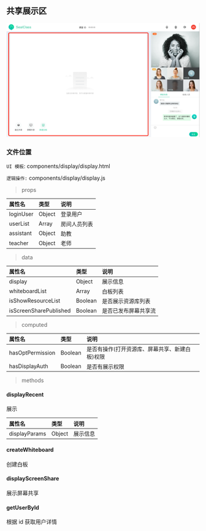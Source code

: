 ## 共享展示区

![image](../image/display.png)

### 文件位置

`UI 模板`: components/display/display.html

`逻辑操作:` components/display/display.js

> props

|  属性名      | 类型     | 说明     |
| :---------- | :------- | :------- |
| loginUser | Object |  登录用户 |
| userList |  Array | 房间人员列表 |
| assistant |  Object | 助教 |
| teacher |  Object | 老师  |

> data

|  属性名      | 类型     | 说明     |
| :---------- | :------- | :------- |
| display | Object |  展示信息 |
| whiteboardList |  Array | 白板列表 |
| isShowResourceList |  Boolean | 是否展示资源库列表 |
| isScreenSharePublished |  Boolean | 是否已发布屏幕共享流  |

> computed

|  属性名      | 类型     | 说明     |
| :---------- | :------- | :------- |
| hasOptPermission | Boolean |  是否有操作(打开资源库、屏幕共享、新建白板)权限 |
| hasDisplayAuth |  Boolean | 是否有展示权限 |

> methods

#### displayRecent

展示

|  属性名      | 类型     | 说明     |
| :---------- | :------- | :------- |
| displayParams | Object |  展示信息 |

#### createWhiteboard

创建白板

#### displayScreenShare

展示屏幕共享

#### getUserById

根据 id 获取用户详情